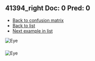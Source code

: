## 41394_right Doc: 0 Pred: 0
- [Back to confusion matrix](https://github.com/juliandewit/kaggle_retinopathy/blob/master/matrix.md)
- [Back to list](https://github.com/juliandewit/kaggle_retinopathy/blob/master/lists/00/list.md)
- [Next example in list](https://github.com/juliandewit/kaggle_retinopathy/blob/master/lists/00/41/41398_left.md)

![Eye](https://retinopaty.blob.core.windows.net/size1024/41394_right_0.jpeg)

### 

![Eye]()
